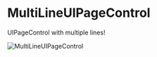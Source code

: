MultiLineUIPageControl
======================

UIPageControl with multiple lines!

![MultiLineUIPageControl](http://f.cl.ly/items/0c3U2f2l311i1v1g2q34/page_control.png)
